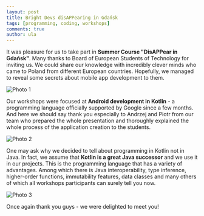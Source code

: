```yaml
---
layout: post
title: Bright Devs disAPPearing in Gdańsk
tags: [programming, coding, workshops]
comments: true
author: ula
---
```


It was pleasure for us to take part in **Summer Course "DisAPPear in Gdańsk"**. Many thanks to Board of European Students of Technology for inviting us. We could share our knowledge with incredibly clever minds who came to Poland from different European countries. Hopefully, we managed to reveal some secrets about mobile app development to them.

![Photo 1](/images/bright-devs-disappearing-in-gdansk/img1.jpg)

Our workshops were focused at **Android development in Kotlin**        -  a programming language officially supported by Google since a few months. And here we should say thank you especially to Andrzej and Piotr from our team who prepared the whole presentation and thoroughly explained the whole process of the application creation to the students.

![Photo 2](/images/bright-devs-disappearing-in-gdansk/img2.jpg)

One may ask why we decided to tell about programming in Kotlin not in Java. In fact, we assume that **Kotlin is a great Java successor** and we use it in our projects. This is the programming language that has a variety of advantages. Among which there is Java interoperability, type inference, higher-order functions, immutability features, data classes and many others of which all workshops participants can surely tell you now.

![Photo 3](/images/bright-devs-disappearing-in-gdansk/img3.jpg)

Once again thank you guys - we were delighted to meet you!
